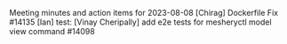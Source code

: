 Meeting minutes and action items for 2023-08-08
[Chirag]  Dockerfile Fix #14135
                    [Ian]  test: 
[Vinay Cheripally] add e2e tests for mesheryctl model view command #14098
